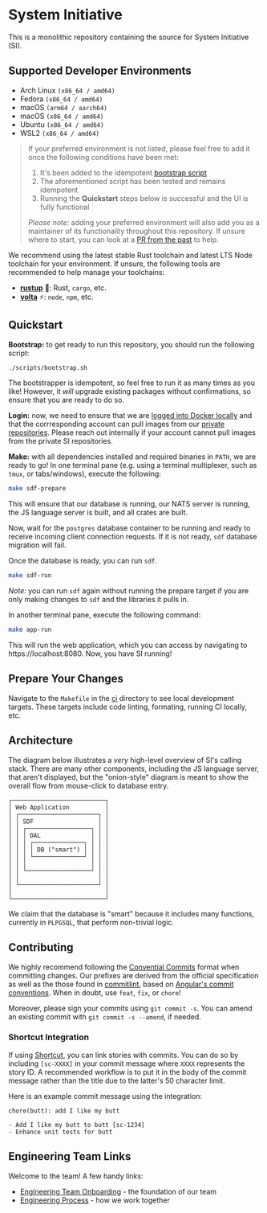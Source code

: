 # System Initiative

This is a monolithic repository containing the source for System Initiative (SI).

## Supported Developer Environments

* Arch Linux `(x86_64 / amd64)`
* Fedora `(x86_64 / amd64)`
* macOS `(arm64 / aarch64)`
* macOS `(x86_64 / amd64)`
* Ubuntu `(x86_64 / amd64)`
* WSL2 `(x86_64 / amd64)`

> If your preferred environment is not listed, please feel free to add it once the following conditions have been met:
>
> 1. It's been added to the idempotent [bootstrap script](./scripts/bootstrap.sh)
> 2. The aforementioned script has been tested and remains idempotent
> 3. Running the **Quickstart** steps below is successful and the UI is fully functional
>
> _Please note:_ adding your preferred environment will also add you as a maintainer of its functionality throughout this repository.
> If unsure where to start, you can look at a [PR from the past](https://github.com/systeminit/si/pull/589) to help.

We recommend using the latest stable Rust toolchain and latest LTS Node toolchain for your environment.
If unsure, the following tools are recommended to help manage your toolchains:

* [**rustup**](https://rustup.rs) 🦀: Rust, `cargo`, etc.
* [**volta**](https://volta.sh) ⚡: `node`, `npm`, etc.

## Quickstart

**Bootstrap:** to get ready to run this repository, you should run the following script:

```bash
./scripts/bootstrap.sh
```

The bootstrapper is idempotent, so feel free to run it as many times as you like!
However, it _will_ upgrade existing packages without confirmations, so ensure that you are ready to do so.

**Login:** now, we need to ensure that we are [logged into Docker locally](https://docs.docker.com/engine/reference/commandline/login/) and that the corrresponding account can pull images from our [private repositories](https://hub.docker.com/orgs/systeminit/repositories).
Please reach out internally if your account cannot pull images from the private SI repositories.

**Make:** with all dependencies installed and required binaries in `PATH`, we are ready to go!
In one terminal pane (e.g. using a terminal multiplexer, such as `tmux`, or tabs/windows), execute the following:

```bash
make sdf-prepare
```

This will ensure that our database is running, our NATS server is running, the JS language server is built, and all crates are built.

Now, wait for the `postgres` database container to be running and ready to receive incoming client connection requests.
If it is not ready, `sdf` database migration will fail.

Once the database is ready, you can run `sdf`.

```bash
make sdf-run
```

_Note:_ you can run `sdf` again without running the prepare target if you are only making changes to `sdf` and the libraries it pulls in.

In another terminal pane, execute the following command:

```bash
make app-run
```

This will run the web application, which you can access by navigating to https://localhost:8080.
Now, you have SI running!

## Prepare Your Changes

Navigate to the `Makefile` in the [ci](./ci) directory to see local development targets.
These targets include code linting, formating, running CI locally, etc.

## Architecture

The diagram below illustrates a _very_ high-level overview of SI's calling stack.
There are many other components, including the JS language server, that aren't displayed, but the "onion-style" diagram is meant to show the overall flow from mouse-click to database entry.

```
┌──────────────────────────┐
│ Web Application          │
│ ┌──────────────────────┐ │
│ │ SDF                  │ │
│ │ ┌──────────────────┐ │ │
│ │ │ DAL              │ │ │
│ │ │ ┌──────────────┐ │ │ │
│ │ │ │ DB ("smart") │ │ │ │
│ │ │ └──────────────┘ │ │ │
│ │ │                  │ │ │
│ │ └──────────────────┘ │ │
│ │                      │ │
│ └──────────────────────┘ │
│                          │
└──────────────────────────┘
```

We claim that the database is "smart" because it includes many functions, currently in `PLPGSQL`, that perform non-trivial logic.

## Contributing

We highly recommend following the [Convential Commits](https://www.conventionalcommits.org/en/v1.0.0/#specification) format when committing changes.
Our prefixes are derived from the official specification as well as the those found in [commitlint](https://github.com/conventional-changelog/commitlint/tree/master/%40commitlint/config-conventional), based on [Angular's commit conventions](https://github.com/angular/angular/blob/master/CONTRIBUTING.md).
When in doubt, use `feat`, `fix`, or `chore`!

Moreover, please sign your commits using `git commit -s`.
You can amend an existing commit with `git commit -s --amend`, if needed.

### Shortcut Integration

If using [Shortcut](https://shortcut.com), you can link stories with commits.
You can do so by including `[sc-XXXX]` in your commit message where `XXXX` represents the story ID.
A recommended workflow is to put it in the body of the commit message rather than the title due to the latter's 50 character limit.

Here is an example commit message using the integration:

```
chore(butt): add I like my butt

- Add I like my butt to butt [sc-1234]
- Enhance unit tests for butt
```

## Engineering Team Links

Welcome to the team! A few handy links:

* [Engineering Team Onboarding](https://docs.google.com/presentation/d/1Ypesl1iZ5KXI9KBxXINYPlo5TexAuln6Dg26yPXEqbM) - the foundation of our team
* [Engineering Process](https://docs.google.com/document/d/1T3pMkTUX5fhzkBpG4NR3x6DrhZ18xXIjnSYl0g6Ld4o) - how we work together 

